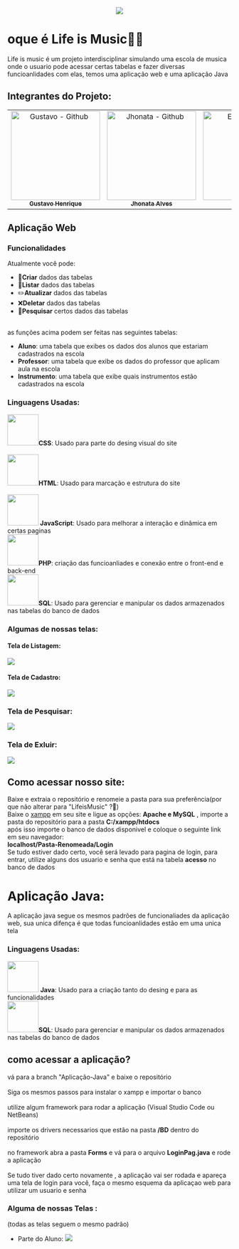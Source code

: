 <p align="center">
<img src = "https://github.com/user-attachments/assets/9200a8f6-2edd-4573-8c7c-14c5299aa55a">
</p>
  
# oque é Life is Music🎼🎵
Life is music é um projeto interdisciplinar simulando uma escola de musica onde o usuario pode acessar certas tabelas e fazer diversas funcioanlidades com elas, temos uma aplicação web e uma aplicação Java
## Integrantes do Projeto:
<div align=center>
  <table>
    <tr>
      <td align="center">
        <a href="https://github.com/Guzhie">
          <img src="https://avatars.githubusercontent.com/u/133404058?v=4" width="200px;" alt="Gustavo - Github"/><br>
          <sub>
            <b>Gustavo Henrique</b>
          </sub> <br>
        </a>
      </td>
      <td align="center">
        <a href="https://github.com/JHOW-JHOW">
          <img src="https://avatars.githubusercontent.com/u/128919491?v=4" width="200px;" alt="Jhonata - Github"/><br>
          <sub>
            <b>Jhonata Alves</b>
          </sub> <br>
        </a>
      </td>
      </td>
      <td align="center">
        <a href="https://github.com/EnzoCostaPaz">
          <img src="https://avatars.githubusercontent.com/u/133404019?v=4" width="200px;" alt="Enzo - Github"/><br>
          <sub>
            <b>Enzo Costa</b>
          </sub> <br> 
        </a>
      </td>
  </table>
</div>
  
## Aplicação Web
### Funcionalidades

Atualmente você pode:

- 📝<b>Criar</b> dados das tabelas
- 👀<b>Listar</b> dados das tabelas
- ✏️<b>Atualizar</b> dados das tabelas
- ❌<b>Deletar</b> dados das tabelas
- 🔎<b>Pesquisar</b> certos dados das tabelas
<br>
as funções acima podem ser feitas nas seguintes tabelas:

- <b>Aluno</b>: uma tabela que exibes os dados dos alunos que estariam cadastrados na escola
- <b>Professor</b>: uma tabela que exibe os dados do professor que aplicam aula na escola
- <b>Instrumento</b>: uma tabela que exibe quais instrumentos estão cadastrados na escola

### Linguagens Usadas:
  
  <img src="https://cdn.jsdelivr.net/gh/devicons/devicon@latest/icons/css3/css3-original.svg" width="70" height="70" /><b>CSS</b>: Usado para parte do desing visual do site
<br><br>
  <img src="https://cdn.jsdelivr.net/gh/devicons/devicon@latest/icons/html5/html5-original.svg" width="70" height="70" /><b>HTML</b>: Usado para marcação e estrutura do site
<br>      
<img src="https://cdn.jsdelivr.net/gh/devicons/devicon@latest/icons/javascript/javascript-original.svg" width="70" height="70"/><b>  JavaScript</b>: Usado para melhorar a interação e dinâmica em certas paginas
<br>
 <img src="https://cdn.jsdelivr.net/gh/devicons/devicon@latest/icons/php/php-original.svg" width="70" height="70" /><b>PHP</b>: criação das funcioanliades e conexão entre o front-end e back-end
<br>
  <img src="https://cdn.jsdelivr.net/gh/devicons/devicon@latest/icons/azuresqldatabase/azuresqldatabase-original.svg" width="70" height="70" /><b>SQL</b>: Usado para gerenciar e manipular os dados armazenados nas tabelas do banco de dados

  ### Algumas de nossas telas:
  
#### Tela de Listagem:
  <img src="https://github.com/user-attachments/assets/e63c61cd-009f-4f00-a060-77faebf8f2d0">
  
#### Tela de Cadastro:
  <img src = "https://github.com/user-attachments/assets/fc8858b4-2758-4285-812a-140c94927c31">
  
### Tela de Pesquisar: 
  <img src = "https://github.com/user-attachments/assets/8c3a1555-dc14-46dc-af22-861e915bb34e">
  
### Tela de Exluir:
  <img src = "https://github.com/user-attachments/assets/21380321-c752-4b6e-a813-8582ab28c81f">
  
## Como acessar nosso site:
Baixe e extraia o repositório e renomeie a pasta para sua preferência(por que não alterar para "LifeisMusic" ?👀)
<br>
Baixe o <a href = "https://www.apachefriends.org/pt_br/download.html">xampp</a> em seu site e ligue as opções: <b>Apache e MySQL</b> , importe a pasta do repositório para a pasta <b>C:/xampp/htdocs</b>
<br>
após isso importe o banco de dados disponivel e coloque o seguinte link em seu navegador:
<br>
<b>localhost/Pasta-Renomeada/Login</b>
<br>
Se tudo estiver dado certo, você será levado para pagina de login, para entrar, utilize alguns dos usuario e senha que está na tabela <b>acesso</b> no banco de dados

# Aplicação Java:
A aplicação java segue os mesmos padrões de funcionaliades da aplicação web, sua unica difença é que todas funcioanlidades estão em uma unica tela

### Linguagens Usadas:
 <img src="https://cdn.jsdelivr.net/gh/devicons/devicon@latest/icons/java/java-original.svg"  width="70" height="70" /> <b>Java</b>: Usado para a criação tanto do desing e para as funcionalidades
 <br>
   <img src="https://cdn.jsdelivr.net/gh/devicons/devicon@latest/icons/azuresqldatabase/azuresqldatabase-original.svg" width="70" height="70" /><b>SQL</b>: Usado para gerenciar e manipular os dados armazenados nas tabelas do banco de dados

## como acessar a aplicação?
vá para a branch "Aplicação-Java" e baixe o repositório
<br><br>
Siga os mesmos passos para instalar o xampp e importar o banco
<br><br>
utilize algum framework para rodar a aplicação (Visual Studio Code ou NetBeans)
<br><br>
importe os drivers necessarios que estão na pasta <b>/BD</b> dentro do repositório
<br><br>
no framework abra a pasta <b>Forms</b> e vá para o arquivo <b>LoginPag.java</b> e rode a aplicação
<br><br>
Se tudo tiver dado certo novamente , a aplicação vai ser rodada e apareça uma tela de login para você, faça o mesmo esquema da aplicaçao web para utilizar um usuario e senha

### Alguma de nossas Telas :
(todas as telas seguem o mesmo padrão)
- Parte do Aluno:
  <img src = "https://github.com/user-attachments/assets/584f6c49-d3af-4cae-a7e0-4a3ed439c774">

